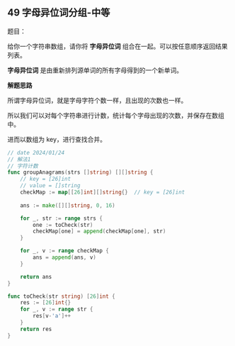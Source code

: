 ## 49 字母异位词分组-中等

题目：

给你一个字符串数组，请你将 **字母异位词** 组合在一起。可以按任意顺序返回结果列表。

**字母异位词** 是由重新排列源单词的所有字母得到的一个新单词。



**解题思路**

所谓字母异位词，就是字母字符个数一样，且出现的次数也一样。

所以我们可以对每个字符串进行计数，统计每个字母出现的次数，并保存在数组中。

进而以数组为 key，进行查找合并。

```go
// date 2024/01/24
// 解法1
// 字符计数
func groupAnagrams(strs []string) [][]string {
    // key = [26]int
    // value = []string
    checkMap := map[[26]int][]string{}  // key = [26]int
    
    ans := make([][]string, 0, 16)

    for _, str := range strs {
        one := toCheck(str)
        checkMap[one] = append(checkMap[one], str)
    }

    for _, v := range checkMap {
        ans = append(ans, v)
    }

    return ans
}

func toCheck(str string) [26]int {
    res := [26]int{}
    for _, v := range str {
        res[v-'a']++
    }
    return res
}
```

